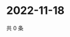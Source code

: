 # 2022-11-18

共 0 条

<!-- BEGIN WEIBO -->
<!-- 最后更新时间 Fri Nov 18 2022 13:15:19 GMT+0800 (China Standard Time) -->

<!-- END WEIBO -->
